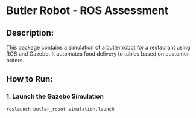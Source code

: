 # Butler Robot - ROS Assessment

## Description:
This package contains a simulation of a butler robot for a restaurant using ROS and Gazebo. It automates food delivery to tables based on customer orders.

## How to Run:
### 1. Launch the Gazebo Simulation
```bash
roslaunch butler_robot simulation.launch
